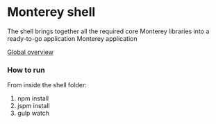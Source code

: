 # Monterey shell
The shell brings together all the required core Monterey libraries into a ready-to-go application Monterey application

[Global overview](https://github.com/monterey-framework/framework/blob/master/README.md)

### How to run
From inside the shell folder:

1. npm install
2. jspm install
3. gulp watch
